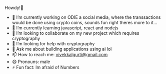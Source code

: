 Howdy!🤖
- 🔭 I’m currently working on ODIE a social media, where the transsactions would be done using crypto coins, sounds fun right theres more to it...
- 🌱 I’m currently learning javascript, react and nodejs
- 👯 I’m looking to collaborate on my new project which requires cryptography
- 🤔 I’m looking for help with cryptography 
- 💬 Ask me about building applications using ai lol
- 📫 How to reach me: vivekkalgurti@gmail.com
- 😄 Pronouns: male
- ⚡ Fun fact: Im afraid of Numbers
